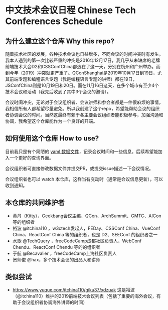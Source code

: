 # 中文技术会议日程 Chinese Tech Conferences Schedule

## 为什么建立这个仓库 Why this repo?

随着技术社区的发展，各种技术会议也日益增多，不同会议的时间冲突时有发生。我本人遇到的第一次比较严重的冲突是2016年12月17日，我几乎从未缺席的老牌前端技术大会D2和CSSConfChina都选在了这一天，分别在杭州和广州举办。而到今年（2019）冲突就更严重了。QConShanghai是2019年10月17日到19日，尤其前端专题和编程语言专题（我是编程语言专题的讲师）都在19日，JSConfChina则是10月19日和20日。而在11月16日这天，在多个城市有至少4个技术会议和活动（我先后收到了其中3个会议的邀请）。

会议时间冲突，无论对于会议组织者、会议讲师和参会者都是一件很麻烦的事情，我相信所有人都希望尽量避免。所以我创建了这个repo，希望能帮助会议的组织者协调会议的时间。当然这最终有赖于各主要会议组织者能积极参与，加强沟通和协调，我希望这个仓库能作为一个良好的开端。

## 如何使用这个仓库 How to use?

目前我只是有个简陋的 [yaml 数据文件](./2019.yaml)，记录会议时间和一些信息。后续希望能加入一个更好的查询界面。

会议组织者可直接修改数据文件并提交PR，或提交issue描述一下会议情况。

会议组织者也可以 watch 本仓库，这样当有变动时（通常是会议信息更新），可以收到通知。

## 本仓库的共同维护者

- 黄丹（Kitty），Geekbang会议主编，QCon、ArchSummit、GMTC、AICon 等的组织者
- 裕波 @itchina110 ，w3ctech发起人，FEDay、CSSConf China、VueConf China、ReactConf China 等的组织者，也是 D2、SEEConf 的组织者之一
- 水歌 @TechQuery ，freeCodeCamp成都社区负责人，WebConf Chendu、ReactConf Chendu 等的的组织者
- 于航 @Becavalier ，freeCodeCamp上海社区负责人
- 贺师俊 @hax，多个技术会议的出品人和讲师

## 类似尝试

- https://www.yuque.com/itchina110/giku37/xdzuak
这是裕波（@itchina110）维护的2019前端技术会议列表（包括了重要的海外会议，有助于会议组织者协调海外讲师的时间）
